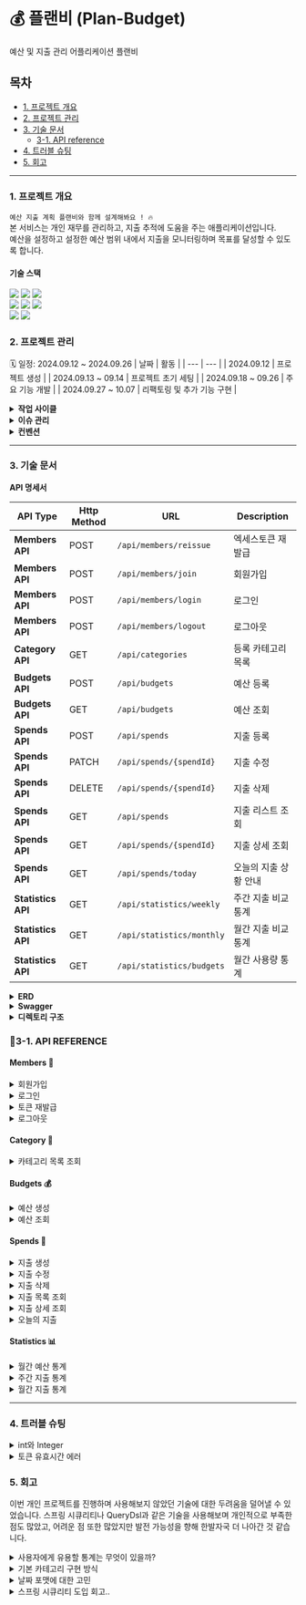 # 💰 플랜비 (Plan-Budget)
예산 및 지출 관리 어플리케이션 플랜비

## 목차
- [1. 프로젝트 개요](#1-프로젝트-개요)
- [2. 프로젝트 관리](#2-프로젝트-관리)
- [3. 기술 문서](#3-기술-문서)
  - [3-1. API reference](#3-1-api-reference)
- [4. 트러블 슈팅](#4-트러블-슈팅)
- [5. 회고](#5-회고)

---

### 1. 프로젝트 개요
` 예산 지출 계획 플랜비와 함께 설계해봐요 ! 🔥 ` <br>
본 서비스는 개인 재무를 관리하고, 지출 추적에 도움을 주는 애플리케이션입니다. <br>
예산을 설정하고 설정한 예산 범위 내에서 지출을 모니터링하며 목표를 달성할 수 있도록 합니다.

#### 기술 스택
<div align=left> 
  <img src="https://img.shields.io/badge/java 17-007396?style=for-the-badge&logo=java&logoColor=white">
  <img src="https://img.shields.io/badge/spring boot-6DB33F?style=for-the-badge&logo=springboot&logoColor=white">
  <img src="https://img.shields.io/badge/spring data jpa-6DB33F?style=for-the-badge&logo=spring&logoColor=white">
</div>

<div align=left> 
  <img src="https://img.shields.io/badge/mariadb-003545?style=for-the-badge&logo=mariadb&logoColor=white">
  <img src="https://img.shields.io/badge/docker-2496ED?style=for-the-badge&logo=docker&logoColor=white">
  <img src="https://img.shields.io/badge/dbeaver-372923?style=for-the-badge&logo=dbeaver&logoColor=white">
</div>

<div align=left> 
  <img src="https://img.shields.io/badge/intellij IDEA-000085?style=for-the-badge&logo=intellijidea&logoColor=white">
  <img src="https://img.shields.io/badge/Github-181717?style=for-the-badge&logo=Github&logoColor=white">
</div>

### 2. 프로젝트 관리
🗓️ 일정: 2024.09.12 ~ 2024.09.26
| 날짜 | 활동 |
| --- | --- |
| 2024.09.12 | 프로젝트 생성 |
| 2024.09.13 ~ 09.14 | 프로젝트 초기 세팅 |
| 2024.09.18 ~ 09.26 | 주요 기능 개발 |
| 2024.09.27 ~ 10.07 | 리팩토링 및 추가 기능 구현 |

</details>

<details>
<summary><strong>작업 사이클</strong></summary>

```
1. 이슈 생성
2. 브랜치 생성
3. 코드 작성
4. PR 생성
5. 기능 브랜치 PR push
6. main 브랜치로 Merge
```

</details>

<details>
<summary><strong>이슈 관리</strong></summary>
<img src=https://github.com/user-attachments/assets/7a7194f5-17f1-4632-9be1-c2efa7fa47a5>
</details>

<details>
<summary><strong>컨벤션</strong></summary>

- **Branch**
    - **전략**

      | Branch Type | Description |
      | --- | --- |
      | `main` | 개인 프로젝트이므로 개발 브랜치를 나누지 않고 진행. 기능 개발후 바로 merge |
      | `feature` | 개발할 branch, 기능 단위로 생성하기, 할 일 issue 등록 후 branch 생성 및 작업 |

    - **네이밍**
        - `{header}/#{issue number}`
        - 예) `feat/#1`

- **커밋 메시지 규칙**
    ```bash
    > [HEADER] : 기능 요약
    
    - [CHORE]: 내부 파일 수정
    - [FEAT] : 새로운 기능 구현
    - [ADD] : FEAT 이외의 부수적인 코드 추가, 라이브러리 추가, 새로운 파일 생성 시
    - [FIX] : 코드 수정, 버그, 오류 해결
    - [DEL] : 쓸모없는 코드 삭제
    - [DOCS] : README나 WIKI 등의 문서 개정
    - [MOVE] : 프로젝트 내 파일이나 코드의 이동
    - [RENAME] : 파일 이름의 변경
    - [MERGE]: 다른 브렌치를 merge하는 경우
    - [STYLE] : 코드가 아닌 스타일 변경을 하는 경우
    - [INIT] : Initial commit을 하는 경우
    - [REFACTOR] : 로직은 변경 없는 클린 코드를 위한 코드 수정
    
    ex) [FEAT] 게시글 목록 조회 API 구현
    ex) [FIX] 내가 작성하지 않은 리뷰 볼 수 있는 버그 해결
    ```
</details>

---

### 3. 기술 문서

<strong>API 명세서</strong>

| API Type         | Http Method | URL                         | Description |
|------------------|-------------|-----------------------------|---------------- |
| **Members API**  | POST        | `/api/members/reissue`      | 엑세스토큰 재발급| 
| **Members API**  | POST        | `/api/members/join`         | 회원가입        |
| **Members API**  | POST        | `/api/members/login`        | 로그인          |
| **Members API**  | POST        | `/api/members/logout`       | 로그아웃       |
| **Category API** | GET         | `/api/categories`           | 등록 카테고리 목록|
| **Budgets API**  | POST        | `/api/budgets`              | 예산 등록      |
| **Budgets API**  | GET         | `/api/budgets`              | 예산 조회      |
| **Spends API**   | POST        | `/api/spends`            | 지출 등록      |
| **Spends API**   | PATCH       | `/api/spends/{spendId}`  | 지출 수정      |
| **Spends API**   | DELETE      | `/api/spends/{spendId}`  | 지출 삭제      |
| **Spends API**   | GET         | `/api/spends`            | 지출 리스트 조회  |
| **Spends API**   | GET         | `/api/spends/{spendId}`  | 지출 상세 조회   |
| **Spends API**   | GET         | `/api/spends/today`       | 오늘의 지출 상황 안내  |
| **Statistics API** | GET       | `/api/statistics/weekly`  | 주간 지출 비교 통계 |
| **Statistics API** | GET       | `/api/statistics/monthly`  | 월간 지출 비교 통계 |
| **Statistics API** | GET       | `/api/statistics/budgets`  | 월간 사용량 통계 |

<details>
<summary><strong>ERD</strong></summary>
<img src=https://github.com/user-attachments/assets/199c7559-8887-4611-85c5-96bbd160f665>
</details>

<details>
<summary><strong>Swagger</strong></summary>
<img src=https://github.com/user-attachments/assets/7a1f90c7-1455-476c-9edf-813fdf5aaf11>
</details>

<details>
<summary><strong>디렉토리 구조</strong></summary>
  
```plaintext
├─main
│  ├─generated
│  │  └─com
│  │      └─project
│  │          └─planb
│  │              └─domain
│  │                  ├─budget
│  │                  │  └─entity
│  │                  │          QBudget.java
│  │                  │          
│  │                  ├─category
│  │                  │  └─entity
│  │                  │          QCategory.java
│  │                  │          
│  │                  ├─member
│  │                  │  └─entity
│  │                  │          QMember.java
│  │                  │          
│  │                  └─spend
│  │                      └─entity
│  │                              QSpend.java
│  │                              
│  ├─java
│  │  └─com
│  │      └─project
│  │          └─planb
│  │              │  PlanbApplication.java
│  │              │  
│  │              ├─common
│  │              │  ├─config
│  │              │  │      QueryDslConfig.java
│  │              │  │      RedisConfig.java
│  │              │  │      SecurityConfig.java
│  │              │  │      SwaggerConfig.java
│  │              │  │      
│  │              │  ├─exception
│  │              │  │      CustomException.java
│  │              │  │      ErrorCode.java
│  │              │  │      ErrorResponse.java
│  │              │  │      GlobalExceptionHandler.java
│  │              │  │      
│  │              │  ├─security
│  │              │  │  ├─details
│  │              │  │  │      PrincipalDetails.java
│  │              │  │  │      PrincipalDetailsService.java
│  │              │  │  │      
│  │              │  │  ├─dto
│  │              │  │  │      LogoutRequestDto.java
│  │              │  │  │      RefreshToken.java
│  │              │  │  │      TokenRequestDto.java
│  │              │  │  │      TokenResDto.java
│  │              │  │  │      
│  │              │  │  ├─jwt
│  │              │  │  │  │  JwtTokenProvider.java
│  │              │  │  │  │  
│  │              │  │  │  └─filter
│  │              │  │  │          JwtAuthenticationFilter.java
│  │              │  │  │          
│  │              │  │  └─repository
│  │              │  │          RefreshTokenRepository.java
│  │              │  │          
│  │              │  └─utils
│  │              │          NotificationUtils.java
│  │              │          
│  │              ├─domain
│  │              │  ├─budget
│  │              │  │  ├─controller
│  │              │  │  │      BudgetController.java
│  │              │  │  │      
│  │              │  │  ├─dto
│  │              │  │  │  ├─req
│  │              │  │  │  │      BudgetCreateReqDto.java
│  │              │  │  │  │      BudgetPeriodReqDto.java
│  │              │  │  │  │      
│  │              │  │  │  └─res
│  │              │  │  │          BudgetCreateResDto.java
│  │              │  │  │          BudgetResDto.java
│  │              │  │  │          
│  │              │  │  ├─entity
│  │              │  │  │      Budget.java
│  │              │  │  │      
│  │              │  │  ├─repository
│  │              │  │  │      BudgetRepository.java
│  │              │  │  │      
│  │              │  │  └─service
│  │              │  │          BudgetService.java
│  │              │  │          
│  │              │  ├─category
│  │              │  │  ├─controller
│  │              │  │  │      CategoryController.java
│  │              │  │  │      
│  │              │  │  ├─dto
│  │              │  │  │      CategoryResDto.java
│  │              │  │  │      
│  │              │  │  ├─entity
│  │              │  │  │      Category.java
│  │              │  │  │      
│  │              │  │  ├─enums
│  │              │  │  │      CategoryType.java
│  │              │  │  │      
│  │              │  │  ├─init
│  │              │  │  │      CategoryInit.java
│  │              │  │  │      
│  │              │  │  ├─repository
│  │              │  │  │      CategoryRepository.java
│  │              │  │  │      
│  │              │  │  └─service
│  │              │  │          CategoryService.java
│  │              │  │          
│  │              │  ├─member
│  │              │  │  ├─controller
│  │              │  │  │      MemberController.java
│  │              │  │  │      
│  │              │  │  ├─dto
│  │              │  │  │      MemberJoinReqDto.java
│  │              │  │  │      MemberLoginReqDto.java
│  │              │  │  │      
│  │              │  │  ├─entity
│  │              │  │  │      Member.java
│  │              │  │  │      
│  │              │  │  ├─repository
│  │              │  │  │      MemberRepository.java
│  │              │  │  │      
│  │              │  │  └─service
│  │              │  │          MemberService.java
│  │              │  │          
│  │              │  └─spend
│  │              │      ├─controller
│  │              │      │      SpendController.java
│  │              │      │      
│  │              │      ├─dto
│  │              │      │  ├─req
│  │              │      │  │      SpendReqDto.java
│  │              │      │  │      
│  │              │      │  └─res
│  │              │      │          SpendDetailDto.java
│  │              │      │          SpendResDto.java
│  │              │      │          TodaySpendDto.java
│  │              │      │          
│  │              │      ├─entity
│  │              │      │      Spend.java
│  │              │      │      
│  │              │      ├─repository
│  │              │      │  │  SpendQRepository.java
│  │              │      │  │  SpendRepository.java
│  │              │      │  │  
│  │              │      │  └─impl
│  │              │      │          SpendQRepositoryImpl.java
│  │              │      │          
│  │              │      └─service
│  │              │              SpendService.java
│  │              │              
│  │              └─feature
│  │                  ├─controller
│  │                  │      ConsultingController.java
│  │                  │      StatisticsController.java
│  │                  │      
│  │                  ├─dto
│  │                  │  ├─req
│  │                  │  │      StatisticsPeriodReqDto.java
│  │                  │  │      
│  │                  │  └─res
│  │                  │          BudgetStatisticsDto.java
│  │                  │          StatisticsDto.java
│  │                  │          
│  │                  └─service
│  │                          ConsultingService.java
│  │                          StatisticsService.java
│  │                          
│  └─resources
│      │  application.properties
│      │  application.yml
│      │  
│      ├─static
│      └─templates
└─test
    └─java
        └─com
            └─project
                └─planb
                    │  PlanbApplicationTests.java
                    │  
                    └─service
                            BudgetServiceTest.java
                            CategoryServiceTest.java
                            StatisticsServiceTest.java

```

</details>


### 📃3-1. API REFERENCE
#### Members 👤
<details>
  <summary>회원가입</summary>
  
  아이디와 비밀번호를 입력한 회원가입<br>
  알림설정 컬럼은 지출 알림 기능에서 사용됩니다.<br>
  (* 기본 값 false, true == 알림 전송)
  
<strong>Request</strong>

| Field          | Type      | Description     |
|:---------------|:----------|:----------------|
| `account`      | `String`  | (Required) 계정   |
| `password`     | `String`  | (Required) 비밀번호 |
| `notificationEnabled`     | `Boolean`  | 알림 설정 |

`POST /api/members/join`
```json
{
  "account": "account",
  "password": "1234",
}
```
<strong>Response</strong>
```text
200 OK
회원가입이 성공적으로 완료되었습니다.
```

```text
공백 입력 400 Bad Request 
중복 아이디 입력 409 Conflict
```
</details>
<details>
  <summary>로그인</summary>

  아이디와 비밀번호를 입력해 로그인합니다.<br>
  로그인 성공 시 accessToken, refreshToken 동시 발급됩니다.

<strong>Request</strong>

| Field          | Type      | Description     |
|:---------------|:----------|:----------------|
| `account`      | `String`  | (Required) 계정   |
| `password`     | `String`  | (Required) 비밀번호 |

`POST /api/members/login`
```json
{
  "account": "account",
  "password": "1234",
}
```
<strong>Response</strong>
```text
200 OK
{
    "accessToken": "eyJhbGciOiJIUzUxMiJ9.eyJzdWIiOiJ3YW50...",
    "refreshToken": "eyJhbGciOiJIUzUxMiJ9.eyJzdWIiOiJ3YW50ZWQxIiwiaWF0IjoxNz...."
}
```

```text
존재하지 않는 계정 404 NOT FOUND
로그인 실패 401 Unauthorized
```
</details>

<details>
  <summary>토큰 재발급</summary>

  유효한 refreshToken이 레디스 서버 내에 존재하면 accessToken을 재발급 받을 수 있습니다. 
  
<strong>Request</strong>  

| Field | Type | Description |  
|:---------------|:----------|:------------------------|  
| `RefreshToken` | `String` | (Required) refreshToken |  

`POST /api/members/reissue`  
```json  
{  
"refreshToken": "eyJhbGciOiJIUzUxMiJ9.eyJzdWIiOiJ3YW50ZWQxIiwiaWF0IjoxNz...."  
}  
```  
<strong>Response</strong>  
refreshToken은 유지, accessToken은 재발급  
```json  
{  
"accessToken": "eyJhbGciOiJIUzUxMiJ9.eyJzdWIiOiJ3YW50...",  
"refreshToken": "eyJhbGciOiJIUzUxMiJ9.eyJzdWIiOiJ3YW50ZWQxIiwiaWF0IjoxNz...."  
}  
```  
</details>

<details>
  <summary>로그아웃</summary>

  사용자 로그아웃 시 엑세스 토큰(redis 블랙리스트에 추가), 리프레시 토큰이 무효화됩니다.
  
<strong>Request</strong>  

| Field | Type | Description |  
|:---------------|:----------|:------------------------|
| `AccessToken` | `String` | (Required) accessToken | 
| `RefreshToken` | `String` | (Required) refreshToken |  

`POST /api/members/logout`  
```json  
{
"accessToken": "eyJhbGciOiJIUzUxMiJ9.eyJzdWIiOiJ3YW50...",
"refreshToken": "eyJhbGciOiJIUzUxMiJ9.eyJzdWIiOiJ3YW50ZWQxIiwiaWF0IjoxNz...."  
}  
```  
<strong>Response</strong>  

```text
로그아웃이 성공적으로 완료되었습니다.
```
</details>


#### Category 📂
<details>
  <summary>카테고리 목록 조회</summary>

  사용자는 init data로 들어간 열가지의 기본 카테고리 목록을 조회할 수 있습니다.
  
<strong>Response</strong>
`GET /api/categories`
```json
[
    {
        "id": 1,
        "categoryName": "식비"
    },
    {
        "id": 2,
        "categoryName": "교통비"
    },
    {
        "id": 3,
        "categoryName": "간식"
    },...
```
</details>

#### Budgets 💰

<details>
  <summary>예산 생성</summary>

  사용자는 유효한 카테고리 내에서 년/월별 예산 생성을 할 수 있습니다.
  
<strong>Request</strong>

| Field          | Type      | Description     |
|:---------------|:----------|:----------------|
| `categoryId`   | `Long`  | (Required) 카테고리 id값  |
| `amount`     | `Integer`  | (Required) 예산 총액 0이상의 값 |
| `year`     | `Integer`  | (Required) 년도 |
| `month`     | `int`  | (Required) 1~12월 내 범위 |

`POST /api/budgets`
```json
{
  "categoryId": "1",
  "amount": 200000,
  "year": 2024,
  "month": 11
}
```
<strong>Response</strong>
```json
{
    "id": 34,
    "categoryName": "식비",
    "year": 2024,
    "month": 11,
    "amount": 200000
}
```
```text
년/월 중복 카테고리 등록 404 NOT FOUND
카테고리 미지정, 필드 값 예외 400 BAD Request
```
</details>

<details>
  <summary>예산 조회</summary>
  
  사용자는 예산 총액과 카테고리별 예산을 조회할 수 있습니다.<br>
  Query Params 값이 없을 때는 현재 년, 월을 기준으로 조회됩니다. 
  <br><br>
  
| Query Params Field  | Type      | Description     |
|:---------------|:----------|:----------------|
| `year`   | `Integer`  | 조회 할 년도  |
| `month`     | `Integer`  | 조회 할 월 |

<strong>Response</strong>
`GET /api/budgets` ( 2024-10 Data.now )
```json
{
    "totalAmount": 200000, --- 등록 예산 총액
    "budgets": [ --- 카테고리 별 예산 목록
        {
            "id": 33,
            "categoryName": "식비",
            "year": 2024,
            "month": 10,
            "amount": 200000
        }
    ]
}
```

`GET /api/budgets?year=2024&month=8`
```json
{
    "totalAmount": 1160000,
    "budgets": [
        {
            "id": 15,
            "categoryName": "간식",
            "year": 2024,
            "month": 8,
            "amount": 50000
        },
        {
            "id": 16,
            "categoryName": "주거비",
            "year": 2024,
            "month": 8,
            "amount": 600000
        },....
```
</details>

#### Spends 💸

<details>
  <summary>지출 생성</summary>

  사용자는 카테고리별 지출을 생성할 수 있습니다.<br>
  지출 생성 시 `지출 합계에 포함` 여부를 선택할 수 있습니다. (기본 값 false = 포함)
  
<strong>Request</strong>

| Field          | Type      | Description     |
|:---------------|:----------|:----------------|
| `categoryId`      | `Long`  | (Required) 카테고리 id   |
| `amount`     | `Integer`  | 지출액 - 0이상 |
| `memo`     | `string`  | 메모 |
| `spendAt`     | `LocalDate`  | (Required) 날짜 |
| `isExcludedSum`    | `Boolean`  | 지출 합 유무|

`POST /api/spends`

```json
{
    "categoryId": 2,
    "amount": 7000,
    "memo": "택시비",
    "spendAt": "2024-10-02"
    "isExcludedSum" : false & true
}
```

<strong>Response</strong>
```json
{
    "categoryId": 2,
    "amount": 7000,
    "memo": "택시비",
    "spendAt": "2024-10-02",
    "isExcludedSum": false
}
```

```text
필드 값 예외 400 BAD Request
```
</details>

<details>
  <summary>지출 수정</summary>

  사용자는 등록한 지출 정보를 모두 수정할 수 있습니다.
  
<strong>Request</strong>
`PATCH /api/spends/{spendId}`
```json
{
    "categoryId": 2,
    "amount": 8000, --- 변경
    "memo": "택시비",
    "spendAt": "2024-10-02"
    "isExcludedSum" : true --- 변경
}

```
<strong>Response</strong>
```json
200 OK
```

```text
존재하지 않는 지출 정보 404 NOT FOUND
```
</details>

<details>
  <summary>지출 삭제</summary>

  사용자는 등록한 지출 정보를 삭제할 수 있습니다.
  
`DELETE /api/spends/{spendId}`

<strong>Response</strong>
```json
204 No Content
```
```text
존재하지 않는 지출 정보 404 NOT FOUND
```
</details>

<details>
  <summary>지출 목록 조회</summary>

  사용자는 등록한 지출 정보 동적 조회가 가능합니다.<br>
  필수적으로 ` 기간 `으로 조회하며 (`기간 미입력 시 현재 년/월의 1일부터 계산`), <br>
  조회된 내용의 모든 지출 합계와 카테고리별 지출 합계, 카테고리 별 지출 현황을 확인할 수 있습니다.<br>
  특정 카테고리 조회, 기간 내 최소(min) 최대(max) 금액 범위의 조회 또한 가능합니다. <br><br>
  
| Query Params Field  | Type      | Description     |
|:---------------|:----------|:----------------|
| `startDate`   | `LocalDate`  | 조회 시작 기간  |
| `endDate`     | `LocalDate`  | 조회 끝 기간 |
| `categoryId`     | `Long`  | 카테고리 ID |
| `minAmount`     | `Integer`  | 최소 금액 |
| `maxAmount`     | `Integer`  | 최대 금액 |

<strong>Response</strong>
`GET /api/spends?startDate=2024-08-01&endDate=2024-08-20`
```json
{
    "totalAmount": 347000, --- 지출 총합
    "categoryAmounts": { --- 카테고리 별 사용 금액
        "1": 15000,
        "2": 7000,
        "3": 5000,
        "4": 300000,
        "5": 20000
    },
    "spendList": [ --- 지출 목록
        {
            "id": 23,
            "spendAt": "2024-08-20",
            "categoryId": 5,
            "amount": 20000,
            "memo": "책 구입",
            "isExcludedSum": false
        },....
}

```

`GET /api/spends?startDate=2024-08-01&endDate=2024-08-20&categoryId=1&minAmount=10000&maxAmount=20000`
```json
{
    "totalAmount": 15000,
    "categoryAmounts": {
        "1": 15000
    },
    "spendList": [
        {
            "id": 19,
            "spendAt": "2024-08-01",
            "categoryId": 1,
            "amount": 15000,
            "memo": "점심 식사",
            "isExcludedSum": false
        }
    ]
}
```
</details>

<details>
  <summary>지출 상세 조회</summary>

  사용자는 지출 상세 조회가 가능합니다

<strong>Response</strong>
`GET /api/spends/21`
```json
{
    "id": 21,
    "spendAt": "2024-08-10",
    "categoryId": 3,
    "categoryName": "간식",
    "amount": 5000,
    "memo": "커피",
    "isExcludedSum": false
}
```

```text
지출 정보 존재하지 않을 시 404 NOT Found
```
</details>

<details>
  <summary>오늘의 지출</summary>

  사용자는 오늘의 지출 내역을 알림으로 받을 수 있습니다. (Scheduled: 매일 오후 8시 실행 - 알림설정 허용한 사용자에게만 발송) <br>
  오늘 사용한 총 지출액, 등록한 예산 범위 내 하루 추천 사용액, 총 위험도, 카테고리 별 추천 사용액과 위험도 등을 알려줍니다.<br>
  등록 된 지출 중 `비교 데이터` ( 지난 달, 지난 주 예산으로 등록된 카테고리 별 지출 )가 없을 시 신규데이터로 판단하여 증가율 100%로 설정<br>
  예산에 등록되지 않은 카테고리 지출은 별도로 위험도를 알려주지 않고, 등록되지 않은 카테고리임을 알려줍니다.
  <br>
  
<strong>Response</strong>
`GET /api/spends/today`

```json
{
    "totalSpentAmount": 7000, --- 오늘 사용한 지출
    "recommendedAmount": 1613, --- (등록 예산 / 일수) 하루 지출 추천 사용액
    "totalRisk": 434.0, --- 위험도
    "categories": [ --- 카테고리 별
        {
            "categoryName": "교통비",
            "todayRecommendedAmount": 1613, --- 카테고리 별 추천 사용액
            "spentAmount": 7000,
            "risk": 434.0
        }
    ],...
--- 설정하지 않은 카테고리가 있으면
        {
            "categoryName": "취미/여가",
            "todayRecommendedAmount": 0,
            "spentAmount": 15000,
            "risk": 0.0
        }
    ],
    "message": null,
    "unBudgetCategories": [
        "취미/여가"
    ]
}
```
```
안녕하세요, wanted1님! 오늘의 지출 정보입니다:
총 지출: 7000원
추천 지출: 1613원
위험도: 434.00%
카테고리별 지출: 교통비: 7000원 (위험도: 434.00%)
```

```text
지출 정보 없을 시 : 지출 데이터가 없습니다.
```
</details>

#### Statistics 📊

<details>
  <summary>월간 예산 통계</summary>

  사용자는 월간 예산 지출 사용량 통계를 확인할 수 있습니다.<br>
  조회 할 년/월을 입력하지 않을 시 현재 년/월이 조회됩니다. <br><br>

| Query Params Field  | Type      | Description     |
|:---------------|:----------|:----------------|
| `year`   | `Integer`  | 조회 할 년도  |
| `month`     | `Integer`  | 조회 할 월 |
  
<strong>Response</strong>
`GET /api/statistics/budgets?year=2024&month=8`
```json
{
    "totalBudget": 1160000, --- `8월`에 설정한 예산
    "remainingBudget": 698000, --- 남은 예산
    "usagePercentage": 39.83, --- 예산 사용 비율
    "categoryUsages": [ --- 카테고리 별 계
        {
            "categoryName": "간식",
            "spentAmount": 5000,
            "budgetAmount": 50000,
            "usagePercentage": 10.0
        },
        {
            "categoryName": "주거비",
            "spentAmount": 300000,
            "budgetAmount": 600000,
            "usagePercentage": 50.0
        },
        {
            "categoryName": "교육/학습",
            "spentAmount": 20000,
            "budgetAmount": 200000,
            "usagePercentage": 10.0
        },
        {
            "categoryName": "쇼핑",
            "spentAmount": 30000,
            "budgetAmount": 100000,
            "usagePercentage": 30.0
        },
        {
            "categoryName": "의료/건강",
            "spentAmount": 15000,
            "budgetAmount": 70000,
            "usagePercentage": 21.43
        },
        {
            "categoryName": "취미/여가",
            "spentAmount": 20000,
            "budgetAmount": 60000,
            "usagePercentage": 33.33
        },
        {
            "categoryName": "공과금",
            "spentAmount": 50000,
            "budgetAmount": 50000,
            "usagePercentage": 100.0
        },
        {
            "categoryName": "기타",
            "spentAmount": 0,
            "budgetAmount": 30000,
            "usagePercentage": 0.0
        }
    ]
}
```
</details>

<details>
  <summary>주간 지출 통계</summary>

  사용자는 `지난 주`와 `이번 주`의 비교 지출 통계를 확인할 수 있습니다.
  지난주 총 사용금액, 이번주 총 사용금액, 증감 비율을 포함해 카테고리별 통계도 확인 가능합니다.
  
<strong>Response</strong>
`GET /api/statistics/weekly
```json
{
    "lastAmount": 62000, --- 지난 주 지출
    "currentAmount": 67000, --- 이번 주 지출
    "increaseRate": 8.0, --- 지난 주 지출에 비한 증가율
    "categories": [ --- 카테고리 별
        {
            "categoryName": "간식",
            "lastAmount": 0,
            "currentAmount": 0,
            "increaseRate": 0.0
        },
        {
            "categoryName": "공과금",
            "lastAmount": 40000, --- 지난 주 지출
            "currentAmount": 60000, --- 이번 주 지출
            "increaseRate": 50.0 --- 지난 주 지출에 비한 증가율
        },
```
</details>

<details>
  <summary>월간 지출 통계</summary>
  
  사용자는 주간 지출통계와 같이 `지난 달`과 `이번 달`의 비교 지출 통계를 확인할 수 있습니다.<br>
  (* 이번 달 `오늘` + 지난 달 `오늘`까지의 통계)
  
<strong>Response</strong>
`GET /api/statistics/monthly`
```json
{
    "lastAmount": 26000, --- 지난 달 사용 금액
    "currentAmount": 7000, --- 이번 달 사용 금액
    "increaseRate": -73.0, --- 증감 비율
    "categories": [ --- 카테고리 별
        {
            "categoryName": "교통비",
            "lastAmount": 8000,
            "currentAmount": 7000,
            "increaseRate": -12.0
        },
        {
            "categoryName": "식비",
            "lastAmount": 18000,
            "currentAmount": 0,
            "increaseRate": -100.0
        },...
```
</details>

---
### 4. 트러블 슈팅
<details>
  <summary> int와 Integer</summary>
  테스트 중 날짜 값에 ""와 같은 공백이 들어가는 걸 확인했습니다. <br>
  현재 프로젝트에서는 날짜 포맷 클래스를 사용하지 않고 Year / Month를 따로 받아오고 있는데, <br> 데이터 타입에 대해 놓친 부분이 있어서 생긴 결점이었습니다.<br>
  int는 기본타입으로 빈문자열을 0으로 치환하여 허용된 것이기 때문에 참조타입 Integer로 바꾸어주어 해결했습니다.(Notnull 검증)
</details>
<details>
  <summary> 토큰 유효시간 에러</summary>
  JWT 토큰 생성 시 만료 시간을 설정하는 부분에서 오류를 수정했습니다. <br>
기존 코드에서는 expiration(new Date(System.currentTimeMillis() + expirationTime))를 사용하여 만료 시간을 설정했는데 이 부분이 `밀리초단위`로 계산되어 예상시간과 다른 걸 확인했습니다.<br>
Instant 클래스를 사용하여 현재 시각을 가져온 뒤, expirationTime을 초 단위로 더하여 만료 시각을 계산하는 방법으로 수정하였습니다.
</details>

### 5. 회고
이번 개인 프로젝트를 진행하며 사용해보지 않았던 기술에 대한 두려움을 덜어낼 수 있었습니다.
스프링 시큐리티나 QueryDsl과 같은 기술을 사용해보며 개인적으로 부족한 점도 많았고, 어려운 점 또한 많았지만 발전 가능성을 향해 한발자국 더 나아간 것 같습니다.
<details>
  <summary> 사용자에게 유용할 통계는 무엇이 있을까?</summary>
  🪄`N요일` 지출 비교 통계를 주간통계로 변경하였습니다.<br>
  데이터가 없을 시 N요일만을 비교해서 통계내주는 것 보단 주간 통계로 변경하는 것이
  유용성을 더 높일 수 있지 않을까하여 초기 요구사항에서 수정을 거쳤습니다.<br><br>
  🪄월별 예산 지출 통계 API를 새로 추가하였습니다. <br>
  실제 서비스되고 있는 애플리케이션들을 참고하여, 월별로 설정한 예산, 남은 예산, 사용 비율을 직관적으로 확인할 수 있도록 구현하였습니다.<br>
  이러한 고민들을 거치며 사용자 친화적인 어플리케이션에 대해 더 깊게 생각해볼 수 있었습니다.
</details>
<details>
  <summary> 기본 카테고리 구현 방식</summary>
  고정된 카테고리를 추가하기 위해 초기화 데이터를 Java 코드로 작성하기로 결정했습니다. <br>
  파일 업로드 시 내부파일 오류로 인해 프로젝트가 실행되지 않은 경험이 있어 이를 방지하기 위해 코드 구현 방식을 선택했습니다.<br>
  또한 초기화 시 두 가지 방법을 비교하였습니다. <br>
  첫 번째는 List를 사용하여 존재하지 않는 카테고리를 모아 saveAll로 저장하는 방식이고, <br>
  두 번째는 Set을 활용하여 이미 존재하는 카테고리 이름을 데이터베이스에서 가져와 중복 확인을 최소화하는 방식입니다.<br>
  이 프로젝트에서는 두 번째 방식을 선택하였는데, List 방식은 각 카테고리의 존재 여부를 체크하기 위해 여러 번의 데이터베이스 호출을 발생시키기 때문입니다.<br>
  이를 줄이기 위해 Set을 활용하여 데이터베이스 호출을 최소화하였습니다.
</details>
<details>
  <summary> 날짜 포맷에 대한 고민</summary>
  Year / Month를 따로 받아오는 현재 방식에 대해 고민하였습니다.<br>
  프론트에서 날짜 UI를 사용할 때 데이터를 일관되게 처리할 방법을 찾아보았습니다.<br>
  이 과정에서 조회 시 사용했던 JsonFormat 방식과 YearMonth를 활용해 입력 받는 방법을 알게 되었습니다.<br>
  이번 프로젝트에서 이 부분은 리팩토링을 진행하지 않았지만, 협업에 대한 사고가 확장되는 시간이었습니다.
</details>
<details>
  <summary> 스프링 시큐리티 도입 회고..</summary>
  시큐리티에 대해서는 아쉬움이 많이 남은 프로젝트였습니다.<br>
  기능 구현을 우선으로 하다보니 사용자 API와 토큰관련 클래스 분리나, 핸들러 사용 등 유용한 기능들을 많이 사용하지 못한 것이 마음에 남습니다.<br>
  시큐리티 관련 코드는 꾸준히 공부하면서 디벨롭 해나가는 게 좋을 것 같습니다.
</details>
